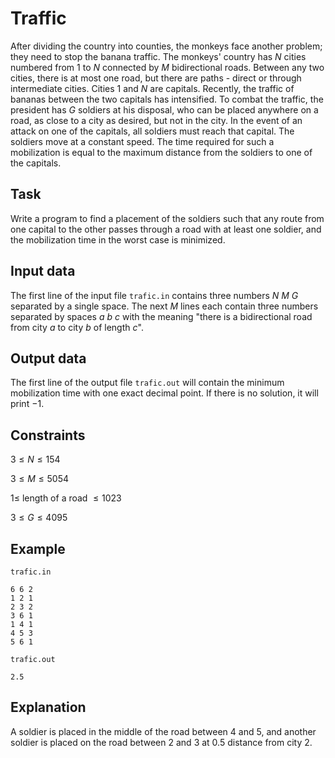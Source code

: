 # Traffic

After dividing the country into counties, the monkeys face another problem; they need to stop the banana traffic. The monkeys' country has $N$ cities numbered from $1$ to $N$ connected by $M$ bidirectional roads. Between any two cities, there is at most one road, but there are paths - direct or through intermediate cities. Cities $1$ and $N$ are capitals. Recently, the traffic of bananas between the two capitals has intensified. To combat the traffic, the president has $G$ soldiers at his disposal, who can be placed anywhere on a road, as close to a city as desired, but not in the city. In the event of an attack on one of the capitals, all soldiers must reach that capital. The soldiers move at a constant speed. The time required for such a mobilization is equal to the maximum distance from the soldiers to one of the capitals.

## Task

Write a program to find a placement of the soldiers such that any route from one capital to the other passes through a road with at least one soldier, and the mobilization time in the worst case is minimized.

## Input data

The first line of the input file `trafic.in` contains three numbers $N$ $M$ $G$ separated by a single space. The next $M$ lines each contain three numbers separated by spaces $a$ $b$ $c$ with the meaning "there is a bidirectional road from city $a$ to city $b$ of length $c$".

## Output data

The first line of the output file `trafic.out` will contain the minimum mobilization time with one exact decimal point. If there is no solution, it will print $-1$.

## Constraints

$3 \leq N \leq 154$

$3 \leq M \leq 5054$

$1 \leq$ length of a road $\leq 1023$

$3 \leq G \leq 4095$

## Example

`trafic.in`
```
6 6 2
1 2 1
2 3 2
3 6 1
1 4 1
4 5 3
5 6 1
```

`trafic.out`
```
2.5
```

## Explanation

A soldier is placed in the middle of the road between $4$ and $5$, and another soldier is placed on the road between $2$ and $3$ at $0.5$ distance from city $2$.